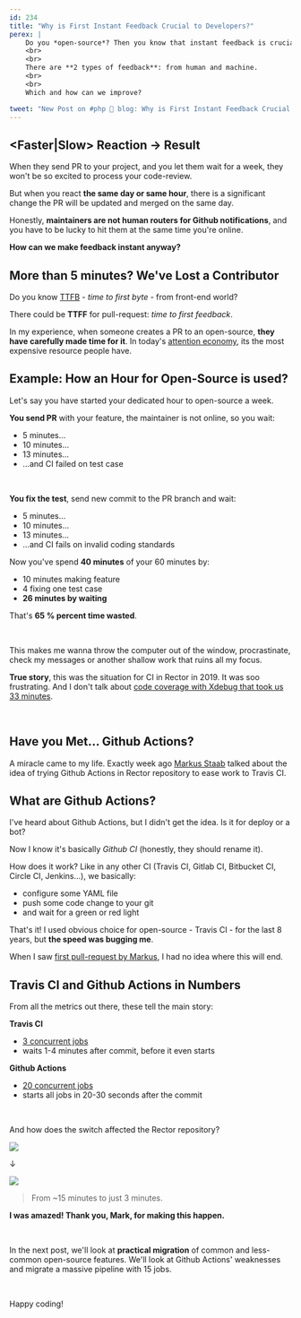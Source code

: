 ```yaml
---
id: 234
title: "Why is First Instant Feedback Crucial to Developers?"
perex: |
    Do you *open-source*? Then you know that instant feedback is crucial to your contributors. The same applies to private companies.
    <br>
    <br>
    There are **2 types of feedback**: from human and machine.
    <br>
    <br>
    Which and how can we improve?

tweet: "New Post on #php 🐘 blog: Why is First Instant Feedback Crucial to Developers?"
---
```


## <Faster|Slow> Reaction → <T>Result

When they send PR to your project, and you let them wait for a week, they won't be so excited to process your code-review.

But when you react **the same day or same hour**, there is a significant change the PR will be updated and merged on the same day.

Honestly, **maintainers are not human routers for Github notifications**, and you have to be lucky to hit them at the same time you're online.

**How can we make feedback instant anyway?**

## More than 5 minutes? We've Lost a Contributor

Do you know [TTFB](https://en.wikipedia.org/wiki/Time_to_first_byte) - *time to first byte* - from front-end world?

There could be **TTFF** for pull-request: *time to first feedback*.

In my experience, when someone creates a PR to an open-source, **they have carefully made time for it**. In today's [attention economy](https://www.calnewport.com/blog/2017/11/30/on-the-complicated-economics-of-attention-capital), its the most expensive resource people have.

## Example: How an Hour for Open-Source is used?

Let's say you have started your dedicated hour to open-source a week.

**You send PR** with your feature, the maintainer is not online, so you wait:

- 5 minutes...
- 10 minutes...
- 13 minutes...
- ...and CI failed on test case

<br>

**You fix the test**, send new commit to the PR branch and wait:

- 5 minutes...
- 10 minutes...
- 13 minutes...
- ...and CI fails on invalid coding standards


Now you've spend **40 minutes** of your 60 minutes by:

- 10 minutes making feature
- 4 fixing one test case
- **26 minutes by waiting**

That's **65 % percent time wasted**.

<br>

This makes me wanna throw the computer out of the window, procrastinate, check my messages or another shallow work that ruins all my focus.

**True story**, this was the situation for CI in Rector in 2019. It was soo frustrating. And I don't talk about [code coverage with Xdebug that took us 33 minutes](/blog/2019/09/02/how-to-speedup-test-coverage-on-travis-by-95-percent/).

<br>

## Have you Met... Github Actions?

A miracle came to my life. Exactly week ago [Markus Staab](https://github.com/staabm) talked about the idea of trying Github Actions in Rector repository to ease work to Travis CI.

## What are Github Actions?

I've heard about Github Actions, but I didn't get the idea. Is it for deploy or a bot?

Now I know it's basically *Github CI* (honestly, they should rename it).

How does it work? Like in any other CI (Travis CI, Gitlab CI, Bitbucket CI, Circle CI, Jenkins...), we basically:

- configure some YAML file
- push some code change to your git
- and wait for a green or red light

That's it! I used obvious choice for open-source - Travis CI - for the last 8 years, but **the speed was bugging me**.

When I saw [first pull-request by Markus](https://github.com/rectorphp/rector/pull/2589/files), I had no idea where this will end.

## Travis CI and Github Actions in Numbers

From all the metrics out there, these tell the main story:

**Travis CI**

- [3 concurrent jobs](https://travis-ci.com/plans)
- waits 1-4 minutes after commit, before it even starts

**Github Actions**

- [20 concurrent jobs](https://help.github.com/en/actions/automating-your-workflow-with-github-actions/about-github-actions#usage-limits)
- starts all jobs in 20-30 seconds after the commit

<br>

And how does the switch affected the Rector repository?

<img src="/assets/images/posts/instant_feedback_travis_ci.jpg" class="img-thumbnail" style="max-width: 40em">

↓

<img src="/assets/images/posts/instant_feedback_github_actions.jpg" class="img-thumbnail" style="max-width: 40em">

<blockquote class="blockquote text-center">
    From ~15 minutes to just 3 minutes.
</blockquote>

**I was amazed! Thank you, Mark, for making this happen.**


<br>

In the next post, we'll look at **practical migration** of common and less-common open-source features. We'll look at Github Actions' weaknesses and migrate a massive pipeline with 15 jobs.

<br>

Happy coding!
